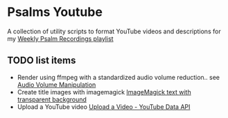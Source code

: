 # Psalms Youtube

A collection of utility scripts to format YouTube videos and descriptions for
my [Weekly Psalm Recordings playlist](https://www.youtube.com/playlist?list=PLIT1yvoUgVytDLj7ecBa-9UffHJISzXN9)

## TODO list items

* Render using ffmpeg with a standardized audio volume reduction.. see [Audio Volume Manipulation](https://trac.ffmpeg.org/wiki/AudioVolume)
* Create title images with imagemagick [ImageMagick text with transparent background](https://stackoverflow.com/questions/39919143/imagemagick-text-with-transparent-background)
* Upload a YouTube video [Upload a Video - YouTube Data API](https://developers.google.com/youtube/v3/guides/uploading_a_video)
